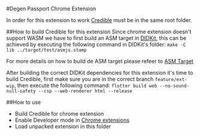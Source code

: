 #Degen Passport Chrome Extension

In order for this extension to work [Credible](https://github.com/spruceid/credible) must be in the same root folder.

##How to build Credible for this extension
Since chrome extension doesn't support WASM we have to first build an ASM target in [DIDKit](https://github.com/spruceid/didkit), this can be achieved by executing the following command in DIDKit's folder:
```make -C lib ../target/test/asmjs.stamp```

For more details on how to build de ASM target please refeer to [ASM Target](https://github.com/spruceid/didkit/tree/feature/asmjs/lib/wasm#asm-target)

After building the correct DIDKit dependencies for this extension it's time to build Credible, first make sure you are in the correct branch `feature/ext-wip`, then execute the following command:
```flutter build web --no-sound-null-safety --csp --web-renderer html --release```

##How to use
- Build Credible for chrome extension
- Enable Developer mode in [Chrome extensions](chrome://extensions/)
- Load unpacked extension in this folder
